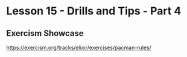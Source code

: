 # Lesson 15 - Drills and Tips - Part 4

## Exercism Showcase

https://exercism.org/tracks/elixir/exercises/pacman-rules/